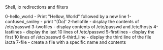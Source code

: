 Shell, io redirections and filters

0-hello_world - Print "Hellow, World" followed by a new line
1-confused_smiley - print "(Ôo)'
2-hellofile - display the contents of /etc/passwd
3-twofiles - display contents of /etc/passwd and /etc/hosts
4-lastlines - display the last 10 lines of /etc/passwd
5-firstlines - display the first 10 lines of /etc/passwd
6-third_line - display the third line of the file iacta
7-file - create a file with a specific name and contents
